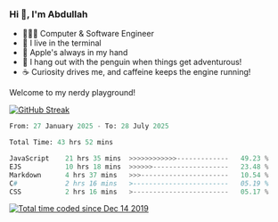 <h3>Hi 👋, I'm Abdullah</h3>

- 👨🏻‍💻 Computer & Software Engineer
- 🖤 I live in the terminal
- 🍎 Apple's always in my hand
- 🐧 I hang out with the penguin when things get adventurous!
- ☕ Curiosity drives me, and caffeine keeps the engine running!

Welcome to my nerdy playground!

[![GitHub Streak](https://streak-stats.demolab.com?user=al3bad&theme=transparent&date_format=j%20M%5B%20Y%5D)](https://git.io/streak-stats)

<!--START_SECTION:waka-->

```python
From: 27 January 2025 - To: 28 July 2025

Total Time: 43 hrs 52 mins

JavaScript    21 hrs 35 mins  >>>>>>>>>>>>-------------   49.23 %
EJS           10 hrs 18 mins  >>>>>>-------------------   23.48 %
Markdown      4 hrs 37 mins   >>>----------------------   10.54 %
C#            2 hrs 16 mins   >------------------------   05.19 %
CSS           2 hrs 16 mins   >------------------------   05.17 %
```

<!--END_SECTION:waka-->

<p>
  <a href="https://wakatime.com/@ce2a2aac-0d6b-4d65-b864-8a4bcaf12967"><img src="https://wakatime.com/badge/user/ce2a2aac-0d6b-4d65-b864-8a4bcaf12967.svg" alt="Total time coded since Dec 14 2019" /></a>
</p>
